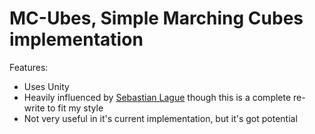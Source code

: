 # MC-Ubes, Simple Marching Cubes implementation

Features:

 * Uses Unity
 * Heavily influenced by [Sebastian Lague](https://www.youtube.com/watch?v=v7yyZZjF1z4&list=PLFt_AvWsXl0eZgMK_DT5_biRkWXftAOf9) though this is a complete re-write to fit my style
 * Not very useful in it's current implementation, but it's got potential